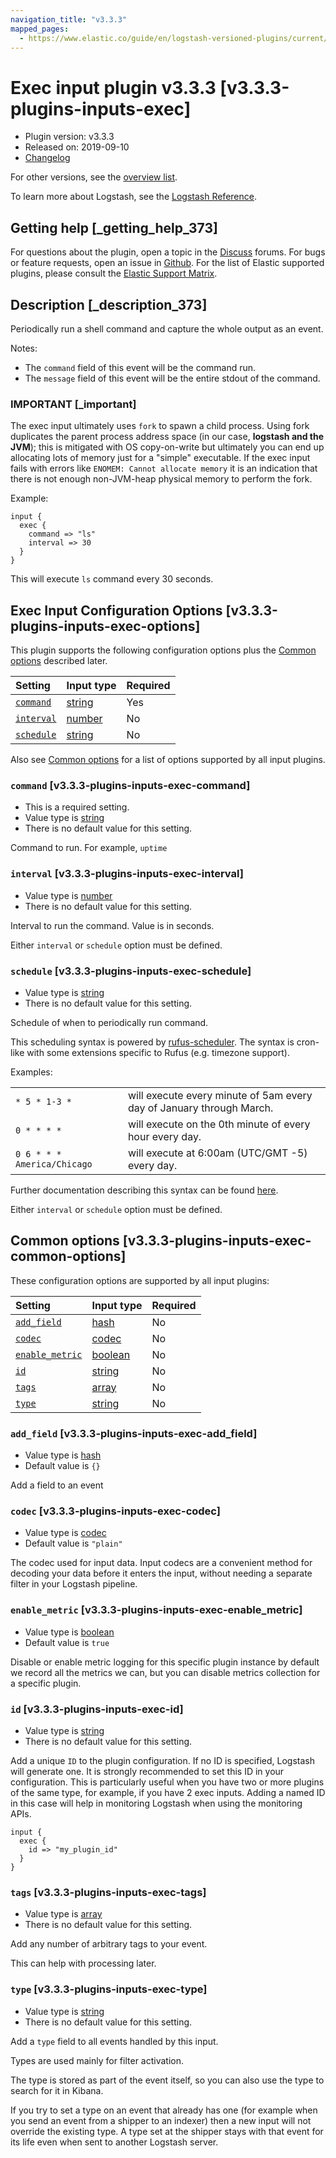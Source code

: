 ```yaml
---
navigation_title: "v3.3.3"
mapped_pages:
  - https://www.elastic.co/guide/en/logstash-versioned-plugins/current/v3.3.3-plugins-inputs-exec.html
---
```


# Exec input plugin v3.3.3 [v3.3.3-plugins-inputs-exec]

* Plugin version: v3.3.3
* Released on: 2019-09-10
* [Changelog](https://github.com/logstash-plugins/logstash-input-exec/blob/v3.3.3/CHANGELOG.md)

For other versions, see the [overview list](input-exec-index.md).

To learn more about Logstash, see the [Logstash Reference](https://www.elastic.co/guide/en/logstash/current/index.html).

## Getting help [_getting_help_373]

For questions about the plugin, open a topic in the [Discuss](http://discuss.elastic.co) forums. For bugs or feature requests, open an issue in [Github](https://github.com/logstash-plugins/logstash-input-exec). For the list of Elastic supported plugins, please consult the [Elastic Support Matrix](https://www.elastic.co/support/matrix#matrix_logstash_plugins).

## Description [_description_373]

Periodically run a shell command and capture the whole output as an event.

Notes:

* The `command` field of this event will be the command run.
* The `message` field of this event will be the entire stdout of the command.

### IMPORTANT [_important]

The exec input ultimately uses `fork` to spawn a child process. Using fork duplicates the parent process address space (in our case, **logstash and the JVM**); this is mitigated with OS copy-on-write but ultimately you can end up allocating lots of memory just for a "simple" executable. If the exec input fails with errors like `ENOMEM: Cannot allocate memory` it is an indication that there is not enough non-JVM-heap physical memory to perform the fork.

Example:

```
input {
  exec {
    command => "ls"
    interval => 30
  }
}
```

This will execute `ls` command every 30 seconds.

## Exec Input Configuration Options [v3.3.3-plugins-inputs-exec-options]

This plugin supports the following configuration options plus the [Common options](v3-3-3-plugins-inputs-exec.md#v3.3.3-plugins-inputs-exec-common-options) described later.

| Setting | Input type | Required |
| :- | :- | :- |
| [`command`](v3-3-3-plugins-inputs-exec.md#v3.3.3-plugins-inputs-exec-command) | [string](/lsr/value-types.md#string) | Yes |
| [`interval`](v3-3-3-plugins-inputs-exec.md#v3.3.3-plugins-inputs-exec-interval) | [number](/lsr/value-types.md#number) | No |
| [`schedule`](v3-3-3-plugins-inputs-exec.md#v3.3.3-plugins-inputs-exec-schedule) | [string](/lsr/value-types.md#string) | No |

Also see [Common options](v3-3-3-plugins-inputs-exec.md#v3.3.3-plugins-inputs-exec-common-options) for a list of options supported by all input plugins.

### `command` [v3.3.3-plugins-inputs-exec-command]

* This is a required setting.
* Value type is [string](/lsr/value-types.md#string)
* There is no default value for this setting.

Command to run. For example, `uptime`

### `interval` [v3.3.3-plugins-inputs-exec-interval]

* Value type is [number](/lsr/value-types.md#number)
* There is no default value for this setting.

Interval to run the command. Value is in seconds.

Either `interval` or `schedule` option must be defined.

### `schedule` [v3.3.3-plugins-inputs-exec-schedule]

* Value type is [string](/lsr/value-types.md#string)
* There is no default value for this setting.

Schedule of when to periodically run command.

This scheduling syntax is powered by [rufus-scheduler](https://github.com/jmettraux/rufus-scheduler). The syntax is cron-like with some extensions specific to Rufus (e.g. timezone support).

Examples:

| | |
| :- | :- |
| `* 5 * 1-3 *` | will execute every minute of 5am every day of January through March. |
| `0 * * * *` | will execute on the 0th minute of every hour every day. |
| `0 6 * * * America/Chicago` | will execute at 6:00am (UTC/GMT -5) every day. |

Further documentation describing this syntax can be found [here](https://github.com/jmettraux/rufus-scheduler#parsing-cronlines-and-time-strings).

Either `interval` or `schedule` option must be defined.

## Common options [v3.3.3-plugins-inputs-exec-common-options]

These configuration options are supported by all input plugins:

| Setting | Input type | Required |
| :- | :- | :- |
| [`add_field`](v3-3-3-plugins-inputs-exec.md#v3.3.3-plugins-inputs-exec-add_field) | [hash](/lsr/value-types.md#hash) | No |
| [`codec`](v3-3-3-plugins-inputs-exec.md#v3.3.3-plugins-inputs-exec-codec) | [codec](/lsr/value-types.md#codec) | No |
| [`enable_metric`](v3-3-3-plugins-inputs-exec.md#v3.3.3-plugins-inputs-exec-enable_metric) | [boolean](/lsr/value-types.md#boolean) | No |
| [`id`](v3-3-3-plugins-inputs-exec.md#v3.3.3-plugins-inputs-exec-id) | [string](/lsr/value-types.md#string) | No |
| [`tags`](v3-3-3-plugins-inputs-exec.md#v3.3.3-plugins-inputs-exec-tags) | [array](/lsr/value-types.md#array) | No |
| [`type`](v3-3-3-plugins-inputs-exec.md#v3.3.3-plugins-inputs-exec-type) | [string](/lsr/value-types.md#string) | No |

### `add_field` [v3.3.3-plugins-inputs-exec-add_field]

* Value type is [hash](/lsr/value-types.md#hash)
* Default value is `{}`

Add a field to an event

### `codec` [v3.3.3-plugins-inputs-exec-codec]

* Value type is [codec](/lsr/value-types.md#codec)
* Default value is `"plain"`

The codec used for input data. Input codecs are a convenient method for decoding your data before it enters the input, without needing a separate filter in your Logstash pipeline.

### `enable_metric` [v3.3.3-plugins-inputs-exec-enable_metric]

* Value type is [boolean](/lsr/value-types.md#boolean)
* Default value is `true`

Disable or enable metric logging for this specific plugin instance by default we record all the metrics we can, but you can disable metrics collection for a specific plugin.

### `id` [v3.3.3-plugins-inputs-exec-id]

* Value type is [string](/lsr/value-types.md#string)
* There is no default value for this setting.

Add a unique `ID` to the plugin configuration. If no ID is specified, Logstash will generate one. It is strongly recommended to set this ID in your configuration. This is particularly useful when you have two or more plugins of the same type, for example, if you have 2 exec inputs. Adding a named ID in this case will help in monitoring Logstash when using the monitoring APIs.

```
input {
  exec {
    id => "my_plugin_id"
  }
}
```

### `tags` [v3.3.3-plugins-inputs-exec-tags]

* Value type is [array](/lsr/value-types.md#array)
* There is no default value for this setting.

Add any number of arbitrary tags to your event.

This can help with processing later.

### `type` [v3.3.3-plugins-inputs-exec-type]

* Value type is [string](/lsr/value-types.md#string)
* There is no default value for this setting.

Add a `type` field to all events handled by this input.

Types are used mainly for filter activation.

The type is stored as part of the event itself, so you can also use the type to search for it in Kibana.

If you try to set a type on an event that already has one (for example when you send an event from a shipper to an indexer) then a new input will not override the existing type. A type set at the shipper stays with that event for its life even when sent to another Logstash server.

